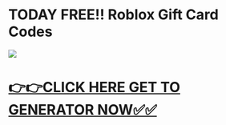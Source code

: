 # TODAY FREE!! Roblox Gift Card Codes 

![](https://i.imgur.com/pab7gTz.jpeg)


# [**👉👉CLICK HERE GET TO GENERATOR NOW✅✅**](https://free24.raj-solution.com/all-gift-cards/)
